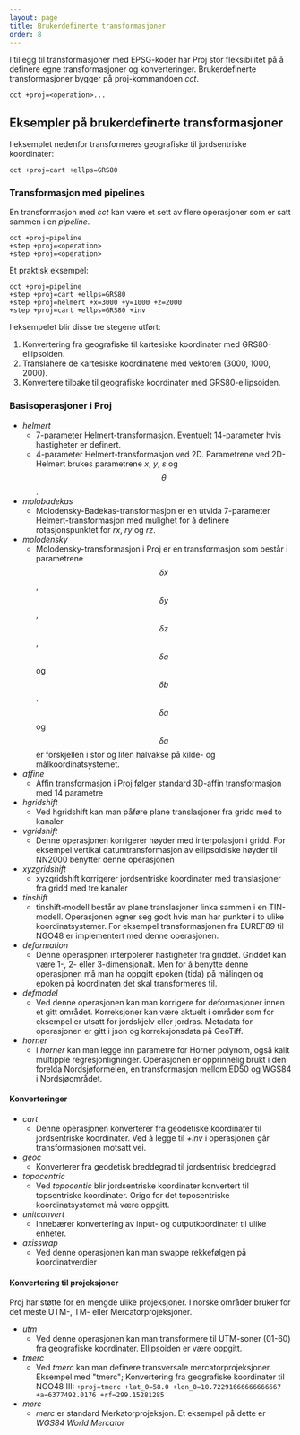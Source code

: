```yaml
---
layout: page
title: Brukerdefinerte transformasjoner
order: 8
---
```


<script type="text/javascript" async
  src="https://cdn.mathjax.org/mathjax/latest/MathJax.js?config=TeX-MML-AM_CHTML">
</script>

I tillegg til transformasjoner med EPSG-koder har Proj stor fleksibilitet på å definere egne transformasjoner og konverteringer. Brukerdefinerte transformasjoner bygger på proj-kommandoen *cct*.		

``cct +proj=<operation>...``		

## Eksempler på brukerdefinerte transformasjoner

I eksemplet nedenfor transformeres geografiske til jordsentriske koordinater:

``cct +proj=cart +ellps=GRS80``		

### Transformasjon med pipelines

En transformasjon med *cct* kan være et sett av flere operasjoner som er satt sammen i en *pipeline*.		

```
cct +proj=pipeline
+step +proj=<operation>
+step +proj=<operation>
```		

Et praktisk eksempel:

```
cct +proj=pipeline 
+step +proj=cart +ellps=GRS80
+step +proj=helmert +x=3000 +y=1000 +z=2000
+step +proj=cart +ellps=GRS80 +inv
```		

I eksempelet blir disse tre stegene utført:

1. Konvertering fra geografiske til kartesiske koordinater med GRS80-ellipsoiden.
2. Translahere de kartesiske koordinatene med vektoren (3000, 1000, 2000).
3. Konvertere tilbake til geografiske koordinater med GRS80-ellipsoiden.

### Basisoperasjoner i Proj

* *helmert*
	* 7-parameter Helmert-transformasjon. Eventuelt 14-parameter hvis hastigheter er definert.
	* 4-parameter Helmert-transformasjon ved 2D. Parametrene ved 2D-Helmert brukes parametrene *x*, *y*, *s* og $$\theta$$.
* *molobadekas*
	* Molodensky-Badekas-transformasjon er en utvida 7-parameter Helmert-transformasjon med mulighet for å definere rotasjonspunktet for *rx*, *ry* og *rz*.
* *molodensky*
	* Molodensky-transformasjon i Proj er en transformasjon som består i parametrene $$\delta x$$, $$\delta y$$, $$\delta z$$, $$\delta a$$ og $$\delta b$$. $$\delta a$$ og $$\delta a$$ er forskjellen i stor og liten halvakse på kilde- og målkoordinatsystemet. 
* *affine*
	* Affin transformasjon i Proj følger standard 3D-affin transformasjon med 14 parametre
* *hgridshift*
	* Ved hgridshift kan man påføre plane translasjoner fra gridd med to kanaler
* *vgridshift*
	* Denne operasjonen korrigerer høyder med interpolasjon i gridd. For eksempel vertikal datumtransformasjon av ellipsoidiske høyder til NN2000 benytter denne operasjonen
* *xyzgridshift*
	* xyzgridshift korrigerer jordsentriske koordinater med translasjoner fra gridd med tre kanaler
* *tinshift*
	* tinshift-modell består av plane translasjoner linka sammen i en TIN-modell. Operasjonen egner seg godt hvis man har punkter i to ulike koordinatsystemer. For eksempel transformasjonen fra EUREF89 til NGO48 er implementert med denne operasjonen.
* *deformation*
	* Denne operasjonen interpolerer hastigheter fra griddet. Griddet kan være 1-, 2- eller 3-dimensjonalt. Men for å benytte denne operasjonen må man ha oppgitt epoken (tida) på målingen og epoken på koordinaten det skal transformeres til.
* *defmodel*
	* Ved denne operasjonen kan man korrigere for deformasjoner innen et gitt området. Korreksjoner kan være aktuelt i områder som for eksempel er utsatt for jordskjelv eller jordras. Metadata for operasjonen er gitt i json og korreksjonsdata på GeoTiff.
* *horner*
	* I *horner* kan man legge inn parametre for Horner polynom, også kallt multipple regresjonligninger. Operasjonen er opprinnelig brukt i den forelda Nordsjøformelen, en transformasjon mellom ED50 og WGS84 i Nordsjøområdet.

#### Konverteringer

* *cart*
	 * Denne operasjonen konverterer fra geodetiske koordinater til jordsentriske koordinater. Ved å legge til *+inv* i operasjonen går transformasjonen motsatt vei.
* *geoc*
	 * Konverterer fra geodetisk breddegrad til jordsentrisk breddegrad
* *topocentric*
	 * Ved *topocentic* blir jordsentriske koordinater konvertert til topsentriske koordinater. Origo for det toposentriske koordinatsystemet må være oppgitt.
* *unitconvert*
	 * Innebærer konvertering av input- og outputkoordinater til ulike enheter.
* *axisswap*
	 * Ved denne operasjonen kan man swappe rekkefølgen på koordinatverdier

#### Konvertering til projeksjoner

Proj har støtte for en mengde ulike projeksjoner. I norske områder bruker for det meste UTM-, TM- eller Mercatorprojeksjoner.

* *utm*
	 * Ved denne operasjonen kan man transformere til UTM-soner (01-60) fra geografiske koordinater. Ellipsoiden er være oppgitt. 
* *tmerc*
	 * Ved *tmerc* kan man definere transversale mercatorprojeksjoner.		
	Eksempel med "tmerc"; Konvertering fra geografiske koordinater til NGO48 III:
	``+proj=tmerc +lat_0=58.0 +lon_0=10.72291666666666667 +a=6377492.0176 +rf=299.15281285``	 
* *merc*
	 * *merc* er standard Merkatorprojeksjon. Et eksempel på dette er *WGS84 World Mercator*		
